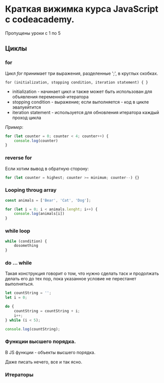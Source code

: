 # Краткая вижимка курса JavaScript с codeacademy. 

Пропущены уроки с 1 по 5

## Циклы

### for 

Цикл *for* принимает три выражения, разделенные ';', в круглых скобках. 

```javascipt
for (initialization, stopping condition, iteration statement) { }
```

* initialization - начинает цикл и также может быть использован для объявления переменной-итератора
* stopping condition - выражение; если выполняется - код в цикле эвалуейтится
* iteration statement - используется для обновления итератора каждый проход цикла

*Пример*: 
```javascript
for (let counter = 0; counter < 4; counter++) {
	console.log(counter)
}
```

### reverse for 

Если хотим вывод в обратную сторону:
```javascript
for (let counter = highest; counter >= minimum; counter--) {}
```

### Looping throug array 

```javascript 
const animals = ['Bear', 'Cat', 'Dog'];

for (let i = 0; i < animals.lenght; i++) {
	console.log(animals[i])
}
```

### while loop 

```javascript
while (condition) {
	dosomething
}
```

### do ... while 

Такая конструкция говорит о том, что нужно сделать таск и продолжать делать его до тех пор, пока указанное условие не перестанет выполняться.


```javascript
let countString = '';
let i = 0; 

do {
	countString = countString + i; 
	i++;
} while (i < 5); 

console.log(countString);
```

### Функции высшего порядка. 

В JS функции - объекты высшего порядка. 

Даже писать нечего, все и так ясно. 


### Итераторы 


